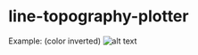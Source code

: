 # line-topography-plotter

Example: (color inverted)
![alt text](https://github.com/sjaquemate/line-topography-plotter/blob/master/map_gray_small.png)

